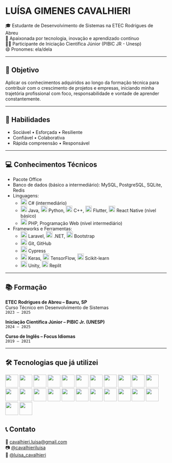 # LUÍSA GIMENES CAVALHIERI

🎓 Estudante de Desenvolvimento de Sistemas na ETEC Rodrigues de Abreu  
🌱 Apaixonada por tecnologia, inovação e aprendizado contínuo  
👩‍💻 Participante de Iniciação Científica Júnior (PIBIC JR - Unesp)  
😄 Pronomes: ela/dela  

---

## 🚀 Objetivo

Aplicar os conhecimentos adquiridos ao longo da formação técnica para contribuir com o crescimento de projetos e empresas, iniciando minha trajetória profissional com foco, responsabilidade e vontade de aprender constantemente.

---

## 🧠 Habilidades

- Sociável • Esforçada • Resiliente  
- Confiável • Colaborativa  
- Rápida compreensão • Responsável  

---

## 💻 Conhecimentos Técnicos

- Pacote Office  
- Banco de dados (básico a intermediário): MySQL, PostgreSQL, SQLite, Redis  
- Linguagens:  
  - <img src="https://cdn.jsdelivr.net/gh/devicons/devicon/icons/csharp/csharp-original.svg" width="20"/> C# (intermediário)  
  - <img src="https://cdn.jsdelivr.net/gh/devicons/devicon/icons/java/java-original.svg" width="20"/> Java, <img src="https://cdn.jsdelivr.net/gh/devicons/devicon/icons/python/python-original.svg" width="20"/> Python, <img src="https://cdn.jsdelivr.net/gh/devicons/devicon/icons/cplusplus/cplusplus-original.svg" width="20"/> C++, <img src="https://cdn.jsdelivr.net/gh/devicons/devicon/icons/flutter/flutter-original.svg" width="20"/> Flutter, <img src="https://cdn.jsdelivr.net/gh/devicons/devicon/icons/react/react-original.svg" width="20"/> React Native (nível básico)  
  - <img src="https://cdn.jsdelivr.net/gh/devicons/devicon/icons/php/php-original.svg" width="20"/> PHP, Programação Web (nível intermediário)  
- Frameworks e Ferramentas:  
  - <img src="https://cdn.jsdelivr.net/gh/devicons/devicon/icons/laravel/laravel-original.svg" width="20"/> Laravel, <img src="https://cdn.jsdelivr.net/gh/devicons/devicon/icons/dot-net/dot-net-original.svg" width="20"/> .NET, <img src="https://cdn.jsdelivr.net/gh/devicons/devicon/icons/bootstrap/bootstrap-original.svg" width="20"/> Bootstrap  
  - <img src="https://cdn.jsdelivr.net/gh/devicons/devicon/icons/git/git-original.svg" width="20"/> Git, GitHub  
  - <img src="https://cdn.jsdelivr.net/gh/devicons/devicon/icons/cypressio/cypressio-original.svg" width="20"/> Cypress  
  - <img src="https://cdn.jsdelivr.net/gh/devicons/devicon/icons/keras/keras-original.svg" width="20"/> Keras, <img src="https://cdn.jsdelivr.net/gh/devicons/devicon/icons/tensorflow/tensorflow-original.svg" width="20"/> TensorFlow, <img src="https://cdn.jsdelivr.net/gh/devicons/devicon/icons/scikitlearn/scikitlearn-original.svg" width="20"/> Scikit-learn  
  - <img src="https://cdn.jsdelivr.net/gh/devicons/devicon/icons/unity/unity-original.svg" width="20"/> Unity, <img src="https://cdn.jsdelivr.net/gh/devicons/devicon/icons/replit/replit-original.svg" width="20"/> Replit  

---

## 📚 Formação

**ETEC Rodrigues de Abreu – Bauru, SP**  
Curso Técnico em Desenvolvimento de Sistemas  
`2023 – 2025`

**Iniciação Científica Júnior – PIBIC Jr. (UNESP)**  
`2024 – 2025`

**Curso de Inglês – Focus Idiomas**  
`2019 – 2021`

---

## 🛠️ Tecnologias que já utilizei

<p align="left">
  <img src="https://cdn.jsdelivr.net/gh/devicons/devicon/icons/csharp/csharp-original.svg" width="40" />
  <img src="https://cdn.jsdelivr.net/gh/devicons/devicon/icons/java/java-original.svg" width="40" />
  <img src="https://cdn.jsdelivr.net/gh/devicons/devicon/icons/python/python-original.svg" width="40" />
  <img src="https://cdn.jsdelivr.net/gh/devicons/devicon/icons/cplusplus/cplusplus-original.svg" width="40" />
  <img src="https://cdn.jsdelivr.net/gh/devicons/devicon/icons/flutter/flutter-original.svg" width="40" />
  <img src="https://cdn.jsdelivr.net/gh/devicons/devicon/icons/react/react-original.svg" width="40" />
  <img src="https://cdn.jsdelivr.net/gh/devicons/devicon/icons/php/php-original.svg" width="40" />
  <img src="https://cdn.jsdelivr.net/gh/devicons/devicon/icons/html5/html5-original.svg" width="40" />
  <img src="https://cdn.jsdelivr.net/gh/devicons/devicon/icons/css3/css3-original.svg" width="40" />
  <img src="https://cdn.jsdelivr.net/gh/devicons/devicon/icons/javascript/javascript-original.svg" width="40" />
  <img src="https://cdn.jsdelivr.net/gh/devicons/devicon/icons/mysql/mysql-original.svg" width="40" />
  <img src="https://cdn.jsdelivr.net/gh/devicons/devicon/icons/postgresql/postgresql-original.svg" width="40" />
  <img src="https://cdn.jsdelivr.net/gh/devicons/devicon/icons/sqlite/sqlite-original.svg" width="40" />
  <img src="https://cdn.jsdelivr.net/gh/devicons/devicon/icons/redis/redis-original.svg" width="40" />
  <img src="https://cdn.jsdelivr.net/gh/devicons/devicon/icons/bootstrap/bootstrap-original.svg" width="40" />
  <img src="https://cdn.jsdelivr.net/gh/devicons/devicon/icons/git/git-original.svg" width="40" />
  <img src="https://cdn.jsdelivr.net/gh/devicons/devicon/icons/laravel/laravel-original.svg" width="40" />
  <img src="https://cdn.jsdelivr.net/gh/devicons/devicon/icons/dot-net/dot-net-original.svg" width="40" />
  <img src="https://cdn.jsdelivr.net/gh/devicons/devicon/icons/cypressio/cypressio-original.svg" width="40" />
  <img src="https://cdn.jsdelivr.net/gh/devicons/devicon/icons/keras/keras-original.svg" width="40" />
  <img src="https://cdn.jsdelivr.net/gh/devicons/devicon/icons/tensorflow/tensorflow-original.svg" width="40" />
  <img src="https://cdn.jsdelivr.net/gh/devicons/devicon/icons/scikitlearn/scikitlearn-original.svg" width="40" />
  <img src="https://cdn.jsdelivr.net/gh/devicons/devicon/icons/unity/unity-original.svg" width="40" />
  <img src="https://cdn.jsdelivr.net/gh/devicons/devicon/icons/replit/replit-original.svg" width="40" />
</p>

## 📞 Contato

📧 cavalhieri.luisa@gmail.com  
📷 [@cavalhieriluisa](https://www.linkedin.com/in/lu%C3%ADsa-cavalhieri-3b9548302?utm_source=share&utm_campaign=share_via&utm_content=profile&utm_medium=android_app)  
📍 [@luisa_cavalhieri](https://instagram.com/luisa_.cavalhieri)
